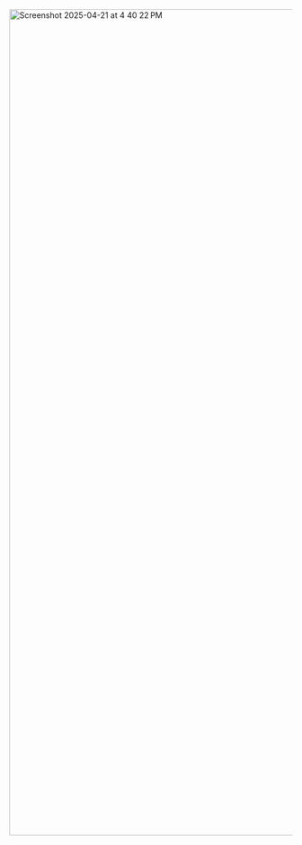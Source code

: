 <img width="1469" alt="Screenshot 2025-04-21 at 4 40 22 PM" src="https://github.com/user-attachments/assets/33ba29fd-2566-4a55-bccb-8cba8ef9a94b" />
